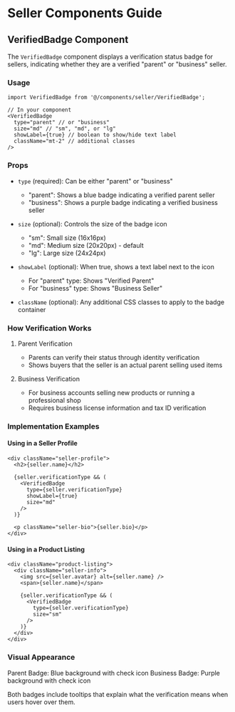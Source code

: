 # Seller Components Guide

## VerifiedBadge Component

The `VerifiedBadge` component displays a verification status badge for sellers, indicating whether they are a verified "parent" or "business" seller.

### Usage

```tsx
import VerifiedBadge from '@/components/seller/VerifiedBadge';

// In your component
<VerifiedBadge 
  type="parent" // or "business"
  size="md" // "sm", "md", or "lg"
  showLabel={true} // boolean to show/hide text label
  className="mt-2" // additional classes
/>
```

### Props

- `type` (required): Can be either "parent" or "business"
  - "parent": Shows a blue badge indicating a verified parent seller
  - "business": Shows a purple badge indicating a verified business seller
  
- `size` (optional): Controls the size of the badge icon
  - "sm": Small size (16x16px)
  - "md": Medium size (20x20px) - default
  - "lg": Large size (24x24px)
  
- `showLabel` (optional): When true, shows a text label next to the icon
  - For "parent" type: Shows "Verified Parent"
  - For "business" type: Shows "Business Seller"

- `className` (optional): Any additional CSS classes to apply to the badge container

### How Verification Works

1. Parent Verification
   - Parents can verify their status through identity verification
   - Shows buyers that the seller is an actual parent selling used items

2. Business Verification
   - For business accounts selling new products or running a professional shop
   - Requires business license information and tax ID verification

### Implementation Examples

#### Using in a Seller Profile

```tsx
<div className="seller-profile">
  <h2>{seller.name}</h2>
  
  {seller.verificationType && (
    <VerifiedBadge 
      type={seller.verificationType} 
      showLabel={true}
      size="md"
    />
  )}
  
  <p className="seller-bio">{seller.bio}</p>
</div>
```

#### Using in a Product Listing

```tsx
<div className="product-listing">
  <div className="seller-info">
    <img src={seller.avatar} alt={seller.name} />
    <span>{seller.name}</span>
    
    {seller.verificationType && (
      <VerifiedBadge 
        type={seller.verificationType} 
        size="sm"
      />
    )}
  </div>
</div>
```

### Visual Appearance

Parent Badge: Blue background with check icon
Business Badge: Purple background with check icon

Both badges include tooltips that explain what the verification means when users hover over them. 